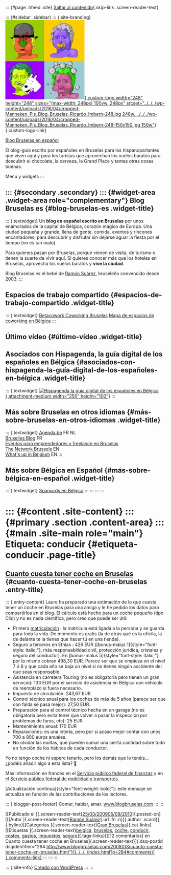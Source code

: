 ::: {#page .hfeed .site}
[Saltar al contenido](index.html#content){.skip-link
.screen-reader-text}

::: {#sidebar .sidebar}
::: {.site-branding}
[![](../../../wp-content/uploads/2016/04/cropped-Manneken_Pis_Blog_Bruselas_Ricardo_Imbern-248.jpg){.custom-logo
width="248" height="248" sizes="(max-width: 248px) 100vw, 248px"
srcset="../../../wp-content/uploads/2016/04/cropped-Manneken_Pis_Blog_Bruselas_Ricardo_Imbern-248.jpg 248w, ../../../wp-content/uploads/2016/04/cropped-Manneken_Pis_Blog_Bruselas_Ricardo_Imbern-248-150x150.jpg 150w"}](../../../index.html){.custom-logo-link}

[Blog Bruselas en español](../../../index.html)

El blog-guía escrito por españoles en Bruselas para los hispanoparlantes
que viven aquí y para los turistas que aprovechan los vuelos baratos
para descubrir el chocolate, la cerveza, la Grand Place y tantas otras
cosas buenas.

Menú y widgets
:::

::: {#secondary .secondary}
::: {#widget-area .widget-area role="complementary"}
Blog Bruselas es {#blog-bruselas-es .widget-title}
----------------

::: {.textwidget}
Un **blog en español escrito en Bruselas** por unos enamorados de la
capital de Bélgica, corazón mágico de Europa. Una ciudad pequeña y
grande, llena de gente, comida, eventos y rincones encantadores; para
descubrir y disfrutar sin dejarse aguar la fiesta por el tiempo (no es
tan malo).

Para quienes pasan por Bruselas, porque vienen de visita, de turismo o
tienen la suerte de vivir aquí. Sí quieres conocer más que los hoteles
en Bruselas, aprovecha los vuelos baratos y **vive la ciudad**.

Blog Bruselas es el bebé de [Ramón Suárez](http://www.ramonsuarez.com),
bruseleño convencido desde 2003.
:::

Espacios de trabajo compartido {#espacios-de-trabajo-compartido .widget-title}
------------------------------

::: {.textwidget}
[Betacowork Coworking Bruselas](http://www.betacowork.com) [Mapa de
espacios de coworking en Bélgica](http://coworkingbelgium.com)
:::

Último vídeo {#último-vídeo .widget-title}
------------

Asociados con Hispagenda, la guía digital de los españoles en Bélgica {#asociados-con-hispagenda-la-guía-digital-de-los-españoles-en-bélgica .widget-title}
---------------------------------------------------------------------

::: {.textwidget}
[![Hispagenda,la guía digital de los españoles en
Bélgica](../../../wp-content/uploads/2010/04/Hispagenda-250px.gif "Hispagenda, la guía digital de los españoles en Bélgica"){.attachment-medium
width="250" height="100"}](http://www.hispagenda.com)
:::

Más sobre Bruselas en otros idiomas {#más-sobre-bruselas-en-otros-idiomas .widget-title}
-----------------------------------

::: {.textwidget}
[Agenda.be](http://www.agenda.be) FR NL\
[Bruxelles Blog](http://www.bxlblog.be/) FR\
[Eventos para emprendedores y freelance en
Bruselas](http://www.betacowork.com/events/)\
[The Network
Brussels](http://groups.yahoo.com/group/TheNetworkBrussels/) EN\
[What\'s up in Belgium](http://www.whatsupin.be/) EN
:::

Más sobre Bélgica en Español {#más-sobre-bélgica-en-español .widget-title}
----------------------------

::: {.textwidget}
[Spaniards en Bélgica](http://www.spaniards.es/paises/belgica)
:::
:::
:::
:::

::: {#content .site-content}
::: {#primary .section .content-area}
::: {#main .site-main role="main"}
Etiqueta: conducir {#etiqueta-conducir .page-title}
==================

[Cuanto cuesta tener coche en Bruselas](../../../index.html?p=284) {#cuanto-cuesta-tener-coche-en-bruselas .entry-title}
------------------------------------------------------------------

::: {.entry-content}
Laure ha preparado una estimación de lo que cuesta tener un coche en
Bruselas para una amiga y le he pedido los datos para compartirlos en el
blog. El cálculo está hecho para un coche pequeño (tipo Clio) y no es
nada científica, pero creo que puede ser útil:

-   Primera [matriculación](http://www.mobilit.fgov.be/fr/index.htm) :
    la matrícula está ligada a la persona y se guarda para toda la vida.
    De momento es gratis (la de atrás qué es la oficila, la de delante
    te la tienes que hacer tú en una tienda).
-   Seguro a terceros en Ethias : 426 EUR ([bonus-malus
    1]{style="font-style: italic;"}, más responsabilidad civil,
    protección jurídica, cristales y seguro del conductor). En
    [bonus-malus 5]{style="font-style: italic;"} por lo mismo cobran
    498,30 EUR. Parece ser que se empieza en el nivel 7 ó 6 y que cada
    año se baja un nivel si no tienes ningún accidente del que seas
    responsable.
-   Asistencia en carretera Touring (no es obligatoria pero tienen un
    gran servicio): 133 EUR por el servicio de asistencia en Bélgica con
    vehículo de reemplazo si fuera necesario.
-   Impuesto de circulación: 243,67 EUR
-   Control técnico anual para los coches de más de 5 años (parece ser
    que con falda se pasa mejor): 27,50 EUR.
-   Preparación para el control técnico hecha en un garage (no es
    obligatoria pero evita tener que volver a pasar la inspección por
    problemas de faros, etc): 25 EUR
-   Mantenimiento anual: 170 EUR
-   Reparaciones: es una lotería, pero por si acaso mejor contar con
    unos 700 a 800 euros anuales.
-   No olvidar las multas, que pueden sumar una cierta cantidad sobre
    todo en función de los hábitos de cada conductor.

Yo no tengo coche ni espero tenerlo, pero los demás que lo tenéis...
¿podéis añadir algo a esta lista? 🙂

Más información en francés en el [Servicio público federal de
finanzas](http://fiscus.fgov.be/interfisc/fr/faq/auto/immatr.htm) y en
el [Servicio público federal de mobilidad y
transportes](http://www.mobilit.fgov.be/).

[Actualización contínua]{style="font-weight: bold;"}: este mensaje se
actualiza en función de las contribuciones de los lectores.

::: {.blogger-post-footer}
Comer, hablar, amar. www.blogbruselas.com
:::
:::

[[Publicado el
]{.screen-reader-text}[25/03/200905/09/2010](../../../index.html?p=284)]{.posted-on}[[[Autor
]{.screen-reader-text}[Ramón
Suárez](../../2010/04/30/index.html?author=2){.url .fn .n}]{.author
.vcard}]{.byline}[[Categorías ]{.screen-reader-text}[Gran
Bruselas](../../category/gran-bruselas/index.html)]{.cat-links}[[Etiquetas
]{.screen-reader-text}[belgica](../belgica/index.html),
[bruselas](../bruselas/index.html), [coche](../coche/index.html),
[conducir](index.html), [costes](../costes/index.html),
[gastos](../gastos/index.html), [impuestos](../impuestos/index.html),
[seguro](../seguro/index.html)]{.tags-links}[[[12 comentarios[ en Cuanto
cuesta tener coche en Bruselas]{.screen-reader-text}]{.dsq-postid
dsqidentifier="284 http://www.blogbruselas.com/2009/03/cuanto-cuesta-tener-coche-en-bruselas.html"}](../../../index.html?p=284#comments)]{.comments-link}
:::
:::
:::

::: {.site-info}
[Creado con WordPress](https://es.wordpress.org/)
:::
:::
